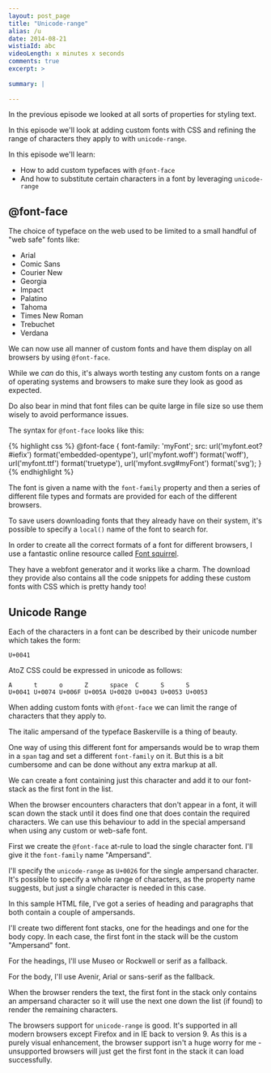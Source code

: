 ```yaml
---
layout: post_page
title: "Unicode-range"
alias: /u
date: 2014-08-21
wistiaId: abc
videoLength: x minutes x seconds
comments: true
excerpt: >
  
summary: |
  
---
```


In the previous episode we looked at all sorts of properties for styling
text. 

In this episode we'll look at adding custom fonts with CSS and refining
the range of characters they apply to with `unicode-range`.

In this episode we'll learn:

* How to add custom typefaces with `@font-face`
* And how to substitute certain characters in a font by leveraging `unicode-range`

## @font-face

The choice of typeface on the web used to be limited to a small handful
of "web safe" fonts like:

* Arial
* Comic Sans
* Courier New
* Georgia
* Impact
* Palatino
* Tahoma
* Times New Roman
* Trebuchet
* Verdana

We can now use all manner of custom fonts and have them display on all
browsers by using `@font-face`. 

While we *can* do this, it's always worth testing any custom fonts on
a range of operating systems and browsers to make sure they look as good
as expected. 

Do also bear in mind that font files can be quite large in file size so
use them wisely to avoid performance issues.

The syntax for `@font-face` looks like this:

{% highlight css %}
@font-face {
	font-family: 'myFont';
	src: url('myfont.eot?#iefix') format('embedded-opentype'), 
		 url('myfont.woff') format('woff'), 
		 url('myfont.ttf') format('truetype'),
		 url('myfont.svg#myFont') format('svg');
}
{% endhighlight %}

The font is given a name with the `font-family` property and then
a series of different file types and formats are provided for each of
the different browsers.

To save users downloading fonts that they already have on their system,
it's possible to specify a `local()` name of the font to search for.

In order to create all the correct formats of a font for different
browsers, I use a fantastic online resource called [Font
squirrel](http://www.fontsquirrel.com). 

They have a webfont generator and it works like a charm. The download
they provide also contains all the code snippets for adding these custom
fonts with CSS which is pretty handy too!

## Unicode Range

Each of the characters in a font can be described by their unicode
number which takes the form:

	U+0041

AtoZ CSS could be expressed in unicode as follows:

	A      t      o      Z      space  C      S      S
	U+0041 U+0074 U+006F U+005A U+0020 U+0043 U+0053 U+0053

When adding custom fonts with `@font-face` we can limit the range of
characters that they apply to.

The italic ampersand of the typeface Baskerville is a thing of beauty.

One way of using this different font for ampersands would be to wrap
them in a `span` tag and set a different `font-family` on it. But this
is a bit cumbersome and can be done without any extra markup at all.

We can create a font containing just this character and add it to our
font-stack as the first font in the list. 

When the browser encounters characters that don't appear in a font, it
will scan down the stack until it does find one that does contain the
required characters. We can use this behaviour to add in the special
ampersand when using any custom or web-safe font.

First we create the `@font-face` at-rule to load the single character
font. I'll give it the `font-family` name "Ampersand".

I'll specify the `unicode-range` as `U+0026` for the single ampersand
character. It's possible to specify a whole range of characters, as the
property name suggests, but just a single character is needed in this
case.

In this sample HTML file, I've got a series of heading and paragraphs
that both contain a couple of ampersands.

I'll create two different font stacks, one for the headings and one for
the body copy. In each case, the first font in the stack will be the
custom "Ampersand" font. 

For the headings, I'll use Museo or Rockwell or serif as a fallback.

For the body, I'll use Avenir, Arial or sans-serif as the fallback.

When the browser renders the text, the first font in the stack only
contains an ampersand character so it will use the next one down the
list (if found) to render the remaining characters.

The browsers support for `unicode-range` is good. It's supported in all
modern browsers except Firefox and in IE back to version 9. As this is
a purely visual enhancement, the browser support isn't a huge worry for
me - unsupported browsers will just get the first font in the stack it
can load successfully.
